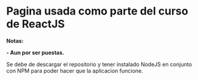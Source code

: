 # Pagina usada como parte del curso de ReactJS

<!----Notas---->
**Notas:**

**- Aun por ser puestas.**
<!----Separador de las notas---->

<!----Separador---->
Se debe de descargar el repositorio y tener instalado NodeJS en conjunto con NPM para poder hacer que la aplicacion funcione.
<!----Separador---->